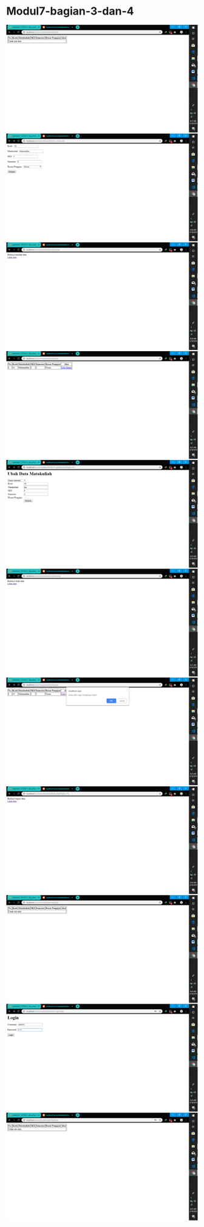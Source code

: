 # Modul7-bagian-3-dan-4
![alt text](https://github.com/Nesta2002/Modul7-bagian-3-dan-4/blob/master/Screenshot%20(272).png)
![alt text](https://github.com/Nesta2002/Modul7-bagian-3-dan-4/blob/master/Screenshot%20(274).png)
![alt text](https://github.com/Nesta2002/Modul7-bagian-3-dan-4/blob/master/Screenshot%20(273).png)
![alt text](https://github.com/Nesta2002/Modul7-bagian-3-dan-4/blob/master/Screenshot%20(275).png)
![alt text](https://github.com/Nesta2002/Modul7-bagian-3-dan-4/blob/master/Screenshot%20(277).png)
![alt text](https://github.com/Nesta2002/Modul7-bagian-3-dan-4/blob/master/Screenshot%20(276).png)
![alt text](https://github.com/Nesta2002/Modul7-bagian-3-dan-4/blob/master/Screenshot%20(278).png)
![alt text](https://github.com/Nesta2002/Modul7-bagian-3-dan-4/blob/master/Screenshot%20(279).png)
![alt text](https://github.com/Nesta2002/Modul7-bagian-3-dan-4/blob/master/Screenshot%20(280).png)
![alt text](https://github.com/Nesta2002/Modul7-bagian-3-dan-4/blob/master/Screenshot%20(281).png)
![alt text](https://github.com/Nesta2002/Modul7-bagian-3-dan-4/blob/master/Screenshot%20(282).png)
